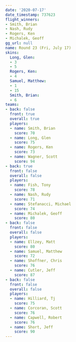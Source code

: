 ```yaml
---
date: '2020-07-17'
date_timestamp: 737623
flight_winners:
- Smith, Brian
- Nash, Rudy
- Rogers, Ken
- Michalek, Geoff
gg_url: null
name: Round 23 (Fri, July 17)
skins:
  Long, Glen:
  - 3
  - 5
  Rogers, Ken:
  - 4
  Samuel, Matthew:
  - 1
  - 15
  Smith, Brian:
  - 6
teams:
- back: false
  front: true
  overall: true
  players:
  - name: Smith, Brian
    score: 70
  - name: Long, Glen
    score: 75
  - name: Rogers, Ken
    score: 73
  - name: Wagner, Scott
    score: 94
- back: true
  front: false
  overall: false
  players:
  - name: Fish, Tony
    score: 78
  - name: Nash, Rudy
    score: 71
  - name: Stefanacci, Michael
    score: 74
  - name: Michalek, Geoff
    score: 80
- back: false
  front: false
  overall: false
  players:
  - name: Ellzey, Matt
    score: 80
  - name: Samuel, Matthew
    score: 72
  - name: Shoffner, Chris
    score: 76
  - name: Cutler, Jeff
    score: 87
- back: false
  front: false
  overall: false
  players:
  - name: Hilliard, Tj
    score: 75
  - name: Corcoran, Scott
    score: 76
  - name: Capwell, Robert
    score: 76
  - name: Short, Jeff
    score: 90
---
```

